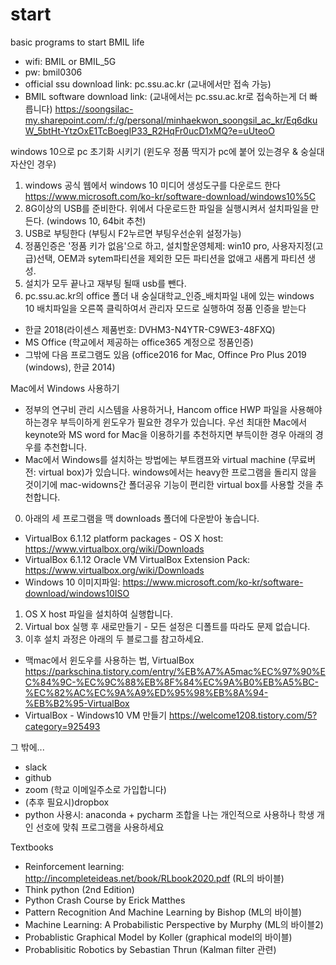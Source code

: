 # start
basic programs to start BMIL life
- wifi: BMIL or BMIL_5G
- pw: bmil0306
- official ssu download link: pc.ssu.ac.kr (교내에서만 접속 가능)
- BMIL software download link: (교내에서는 pc.ssu.ac.kr로 접속하는게 더 빠릅니다)
https://soongsilac-my.sharepoint.com/:f:/g/personal/minhaekwon_soongsil_ac_kr/Eq6dkuW_5btHt-YtzOxE1TcBoegIP33_R2HqFr0ucD1xMQ?e=uUteoO


windows 10으로 pc 초기화 시키기 (윈도우 정품 딱지가 pc에 붙어 있는경우 & 숭실대 자산인 경우)
1. windows 공식 웹에서 windows 10 미디어 생성도구를 다운로드 한다
https://www.microsoft.com/ko-kr/software-download/windows10%5C
2. 8G이상의 USB를 준비한다. 위에서 다운로드한 파일을 실행시켜서 설치파일을 만든다. (windows 10, 64bit 추천)
3. USB로 부팅한다 (부팅시 F2누르면 부팅우선순위 설정가능)
4. 정품인증은 '정품 키가 없음'으로 하고, 설치할운영체제: win10 pro, 사용자지정(고급)선택, OEM과 sytem파티션을 제외한 모든 파티션을 없애고 새롭게 파티션 생성. 
5. 설치가 모두 끝나고 재부팅 될때 usb를 뺀다. 
3. pc.ssu.ac.kr의 office 폴더 내 숭실대학교_인증_배치파일 내에 있는 windows 10 배치파일을 오른쪽 클릭하여서 관리자 모드로 실행하여 정품 인증을 받는다


- 한글 2018(라이센스 제품번호: DVHM3-N4YTR-C9WE3-48FXQ)
- MS Office (학교에서 제공하는 office365 계정으로 정품인증)
- 그밖에 다음 프로그램도 있음 (office2016 for Mac, Offince Pro Plus 2019 (windows), 한글 2014)


Mac에서 Windows 사용하기
- 정부의 연구비 관리 시스템을 사용하거나, Hancom office HWP 파일을 사용해야 하는경우 부득이하게 윈도우가 필요한 경우가 있습니다. 우선 최대한 Mac에서 keynote와 MS word for Mac을 이용하기를 추천하지면 부득이한 경우 아래의 경우를 추천합니다. 
- Mac에서 Windows를 설치하는 방법에는 부트캠프와 virtual machine (무료버전: virtual box)가 있습니다. windows에서는 heavy한 프로그램을 돌리지 않을 것이기에 mac-widowns간 폴더공유 기능이 편리한 virtual box를 사용할 것을 추천합니다. 
0. 아래의 세 프로그램을 맥 downloads 폴더에 다운받아 놓습니다. 
- VirtualBox 6.1.12 platform packages - OS X host: https://www.virtualbox.org/wiki/Downloads
- VirtualBox 6.1.12 Oracle VM VirtualBox Extension Pack: https://www.virtualbox.org/wiki/Downloads
- Windows 10 이미지파일: https://www.microsoft.com/ko-kr/software-download/windows10ISO
1. OS X host 파일을 설치하여 실행합니다. 
2. Virtual box 실행 후 새로만들기 - 모든 설정은 디폴트를 따라도 문제 없습니다. 
3. 이후 설치 과정은 아래의 두 블로그를 참고하세요. 
- 맥mac에서 윈도우를 사용하는 법, VirtualBox https://parkschina.tistory.com/entry/%EB%A7%A5mac%EC%97%90%EC%84%9C-%EC%9C%88%EB%8F%84%EC%9A%B0%EB%A5%BC-%EC%82%AC%EC%9A%A9%ED%95%98%EB%8A%94-%EB%B2%95-VirtualBox
- VirtualBox - Windows10 VM 만들기 https://welcome1208.tistory.com/5?category=925493


그 밖에...
- slack
- github
- zoom (학교 이메일주소로 가입합니다)
- (추후 필요시)dropbox 
- python 사용시: anaconda + pycharm 조합을 나는 개인적으로 사용하나 학생 개인 선호에 맞춰 프로그램을 사용하세요

Textbooks
- Reinforcement learning: http://incompleteideas.net/book/RLbook2020.pdf (RL의 바이블)
- Think python (2nd Edition)
- Python Crash Course by Erick Matthes
- Pattern Recognition And Machine Learning by Bishop (ML의 바이블)
- Machine Learning: A Probabilistic Perspective by Murphy (ML의 바이블2)
- Probablistic Graphical Model by Koller (graphical model의 바이블)
- Probablisitic Robotics by Sebastian Thrun (Kalman filter 관련)
